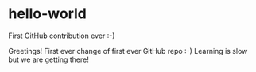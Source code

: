 # hello-world
First GitHub contribution ever :-)


Greetings!
First ever change of first ever GitHub repo :-)
Learning is slow but we are getting there!
